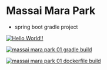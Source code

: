 # Massai Mara Park

+ spring boot gradle project

[![Hello World!!](https://github.com/dhfkdlsj/massai_mara_park01/actions/workflows/01hellowworld.yaml/badge.svg)](https://github.com/dhfkdlsj/massai_mara_park01/actions/workflows/01hellowworld.yaml)


[![massai mara park 01 gradle build](https://github.com/dhfkdlsj/massai_mara_park01/actions/workflows/02mmpark01_gradle_build.yaml/badge.svg)](https://github.com/dhfkdlsj/massai_mara_park01/actions/workflows/02mmpark01_gradle_build.yaml)

[![massai mara park 01 dockerfile build](https://github.com/dhfkdlsj/massai_mara_park01/actions/workflows/03mmpark01_dockerfile.yaml/badge.svg)](https://github.com/dhfkdlsj/massai_mara_park01/actions/workflows/03mmpark01_dockerfile.yaml)